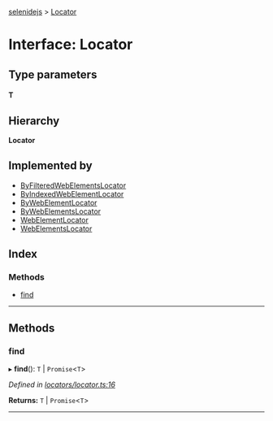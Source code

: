 [selenidejs](../README.md) > [Locator](../interfaces/locator.md)

# Interface: Locator

## Type parameters
#### T 
## Hierarchy

**Locator**

## Implemented by

* [ByFilteredWebElementsLocator](../classes/byfilteredwebelementslocator.md)
* [ByIndexedWebElementLocator](../classes/byindexedwebelementlocator.md)
* [ByWebElementLocator](../classes/bywebelementlocator.md)
* [ByWebElementsLocator](../classes/bywebelementslocator.md)
* [WebElementLocator](../classes/webelementlocator.md)
* [WebElementsLocator](../classes/webelementslocator.md)

## Index

### Methods

* [find](locator.md#find)

---

## Methods

<a id="find"></a>

###  find

▸ **find**():  `T` &#124; `Promise`<`T`>

*Defined in [locators/locator.ts:16](https://github.com/KnowledgeExpert/selenidejs/blob/master/lib/locators/locator.ts#L16)*

**Returns:**  `T` &#124; `Promise`<`T`>

___

